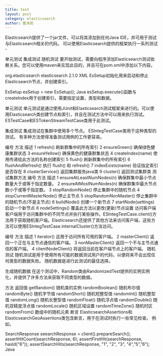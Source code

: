 ```yaml
---
title: test
layout: post
category: elasticsearch
author: 夏泽民
---
```

<!-- more -->
Elasticsearch提供了一个jar文件，可以将其添加到任何Java IDE，并可用于测试与Elasticsearch相关的代码。 可以使用Elasticsearch提供的框架执行一系列测试 -

单元测试
集成测试
随机测试
要开始测试，需要向程序添加Elasticsearch测试依赖关系。您可以使用maven来实现此目的，并且可在pom.xml中添加以下内容。

<dependency>
   <groupId>org.elasticsearch</groupId>
   <artifactId>elasticsearch</artifactId>
   <version>2.1.0</version>
</dependency>
XML
EsSetup初始化用来启动和停止Elasticsearch节点，并创建索引。

EsSetup esSetup = new EsSetup();
Java
esSetup.execute()函数与createIndex用于创建索引，需要指定设置，类型和数据。

单元测试
单元测试是通过使用JUnit和Elasticsearch测试框架来进行的。可以使用Elasticsearch类创建节点和索引，并且在测试方法中可以用来执行测试。ESTestCase和ESTokenStreamTestCase类用于此测试。

集成测试
集成测试在集群中使用多个节点。 ESIntegTestCase类用于这种类型的测试。 有多种方法使得准备测试用例的工作更容易。

编号	方法	描述
1	refresh()	刷新群集中的所有索引
2	ensureGreen()	确保绿色健康集群状态
3	ensureYellow()	确保黄色的健康群集状态
4	createIndex(name)	使用传递给此方法的名称创建索引
5	flush()	刷新群集中的所有索引
6	flushAndRefresh()	执行 flush() 和 refresh()
7	indexExists(name)	验证指定索引是否存在
8	clusterService()	返回集群服务java类
9	cluster()	返回测试集群类
测试集群方法
编号	方法	描述
1	ensureAtLeastNumNodes(n)	确保群集中最小节点数量大于或等于指定数量。
2	ensureAtMostNumNodes(n)	确保群集中最大节点数小于或等于指定数。
3	stopRandomNode()	停止集群中的随机节点
4	stopCurrentMasterNode()	停止主节点
5	stopRandomNonMaster()	停止集群中的随机节点(不是主节点)
6	buildNode()	创建一个新节点
7	startNode(settings)	启动一个新节点
8	nodeSettings()	覆盖此方法以更改(更新)节点设置
访问客户端
客户端用于访问集群中的不同节点并执行某些操作。ESIntegTestCase.client()方法用于获取随机客户端。Elasticsearch还提供了其他方法来访问客户端，这些方法可以使用ESIntegTestCase.internalCluster()方法访问。

编号	方法	描述
1	iterator()	这用于访问所有可用的客户端。
2	masterClient()	返回一个正在与主节点通信的客户端。
3	nonMasterClient()	返回一个不与主节点通信的客户端。
4	clientNodeClient()	将返回当前在客户端节点上的客户端。
随机测试
随机测试是用于使用所有可能的数据测试用户的代码，以便将来不会出现任何类型的数据失败。 随机数据是进行此测试的最佳选择。

生成随机数据
在这个测试中，Random类由RandomizedTest提供的实例实例化，并提供了许多方法来获取不同类型的数据。

方法	返回值
getRandom()	随机类的实例
randomBoolean()	随机布尔值
randomByte()	随机字节值
randomShort()	随机短整型值
randomInt()	随机整型值
randomLong()	随机长整型值
randomFloat()	随机浮点值
randomDouble()	随机双精度浮点值
randomLocale()	随机区域设置
randomTimeZone()	随机时区
randomFrom()	数组中的随机元素
断言
ElasticsearchAssertions和ElasticsearchGeoAssertions类包含断言，用于在测试时执行一些常见检查。 例如，


 
SearchResponse seearchResponse = client().prepareSearch();
assertHitCount(searchResponse, 6);
assertFirstHit(searchResponse, hasId("6"));
assertSearchHits(searchResponse, "1", "2", "3", "4",”5”,”6”);
Java
